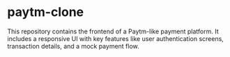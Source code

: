 # paytm-clone
This repository contains the frontend of a Paytm-like payment platform. It includes a responsive UI with key features like user authentication screens, transaction details, and a mock payment flow.
